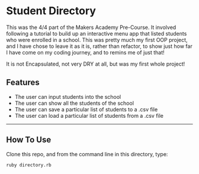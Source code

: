 # Student Directory

This was the 4/4 part of the Makers Academy Pre-Course. It involved following a tutorial to build up an interactive menu app that listed students who were enrolled in a school. This was pretty much my first OOP project, and I have chose to leave it as it is, rather than refactor, to show just how far I have come on my coding journey, and to remins me of just that!

It is not Encapsulated, not very DRY at all, but was my first whole project!


## Features
- The user can input students into the school
- The user can show all the students of the school
- The user can save a particular list of students to a .csv file
- The user can load a particular list of students from a .csv file

---

## How To Use

Clone this repo, and from the command line in this directory, type:

```
ruby directory.rb
```
